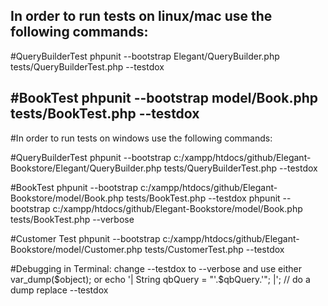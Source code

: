 
<h2>In order to run tests on linux/mac use the following commands:</h2>

#QueryBuilderTest
phpunit --bootstrap  Elegant/QueryBuilder.php tests/QueryBuilderTest.php --testdox

#BookTest
phpunit --bootstrap  model/Book.php tests/BookTest.php --testdox
----------------------------------------------------------------------------

#In order to run tests on windows use the following commands:

#QueryBuilderTest
phpunit --bootstrap c:/xampp/htdocs/github/Elegant-Bookstore/Elegant/QueryBuilder.php tests/QueryBuilderTest.php --testdox

#BookTest
phpunit --bootstrap c:/xampp/htdocs/github/Elegant-Bookstore/model/Book.php tests/BookTest.php --testdox
phpunit --bootstrap c:/xampp/htdocs/github/Elegant-Bookstore/model/Book.php tests/BookTest.php --verbose 

#Customer Test
phpunit --bootstrap c:/xampp/htdocs/github/Elegant-Bookstore/model/Customer.php tests/CustomerTest.php --testdox


#Debugging in Terminal:
change --testdox to --verbose and use either var_dump($object);
or 
echo '| String qbQuery = "'.$qbQuery.'"; |'; // do a dump replace --testdox 


